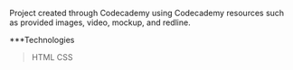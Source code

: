 Project created through Codecademy using Codecademy resources such as provided images, video, mockup, and redline.

***Technologies
>HTML
>CSS
